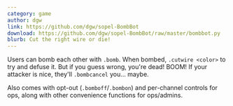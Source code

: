 ```yaml
---
category: game
author: dgw
link: https://github.com/dgw/sopel-BombBot
download: https://github.com/dgw/sopel-BombBot/raw/master/bombbot.py
blurb: Cut the right wire or die!
---
```


Users can bomb each other with `.bomb`. When bombed, `.cutwire <color>` to try and defuse it. But if you guess wrong, you're dead! BOOM! If your attacker is nice, they'll `.bombcancel` you… maybe.

Also comes with opt-out (`.bomboff`/`.bombon`) and per-channel controls for ops, along with other convenience functions for ops/admins.
